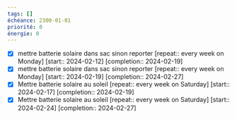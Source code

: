 ```yaml
---
tags: []
échéance: 2300-01-01
priorité: 0
énergie: 0
---
```

- [x] mettre batterie solaire dans sac sinon reporter  [repeat:: every week on Monday]  [start:: 2024-02-12]  [completion:: 2024-02-19]
- [x] mettre batterie solaire dans sac sinon reporter  [repeat:: every week on Monday]  [start:: 2024-02-19] [completion:: 2024-02-27]
- [x] Mettre batterie solaire au soleil  [repeat:: every week on Saturday]  [start:: 2024-02-17]  [completion:: 2024-02-19]
- [x] Mettre batterie solaire au soleil  [repeat:: every week on Saturday]  [start:: 2024-02-24] [completion:: 2024-02-27]